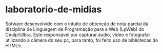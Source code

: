 # laboratorio-de-midias
Sofware desenvolvido com o intuito de obtenção de nota parcial da disciplina de Linguagem de Programação para a Web (LpWeb) do Ceulp/Ulbra. 
Este responsável por capturar áudio, vídeo e fotografar utilizando a câmera do seu pc, para tanto, foi feito uso de bibliotecas do HTML5.
